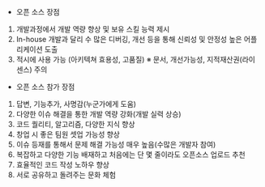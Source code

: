 * 오픈 소스 장점

1. 개발과정에서 개발 역량 향상 및 보유 스킬 능력 제시
2. In-house 개발과 달리 수 많은 디버깅, 개선 등을 통해 신뢰성 및 안정성 높은 어플리케이션 도출
3. 적시에 사용 가능 (아키텍쳐 효용성, 고품질)
※ 문서, 개선가능성, 지적재산권(라이센스) 주의

* 오픈 소스 참가 장점

1. 답변, 기능추가, 사명감(누군가에게 도움)
2. 다양한 이슈 해결을 통한 개발 역량 강화(개발 실력 상승)
3. 코드 퀄리티, 알고리즘, 다양한 지식 향상
4. 창업 시 좋은 팀원 셋업 가능성 향상
5. 이슈 등재를 통해서 문제 해결 가능성 매우 높음(수많은 개발자 참여)
6. 복잡하고 다양한 기능 배재하고 처음에는 단 몇 줄이라도 오픈소스 업로드 추천
7. 효율적인 코드 작성 노하우 향상
8. 서로 공유하고 돌려주는 문화 체험
